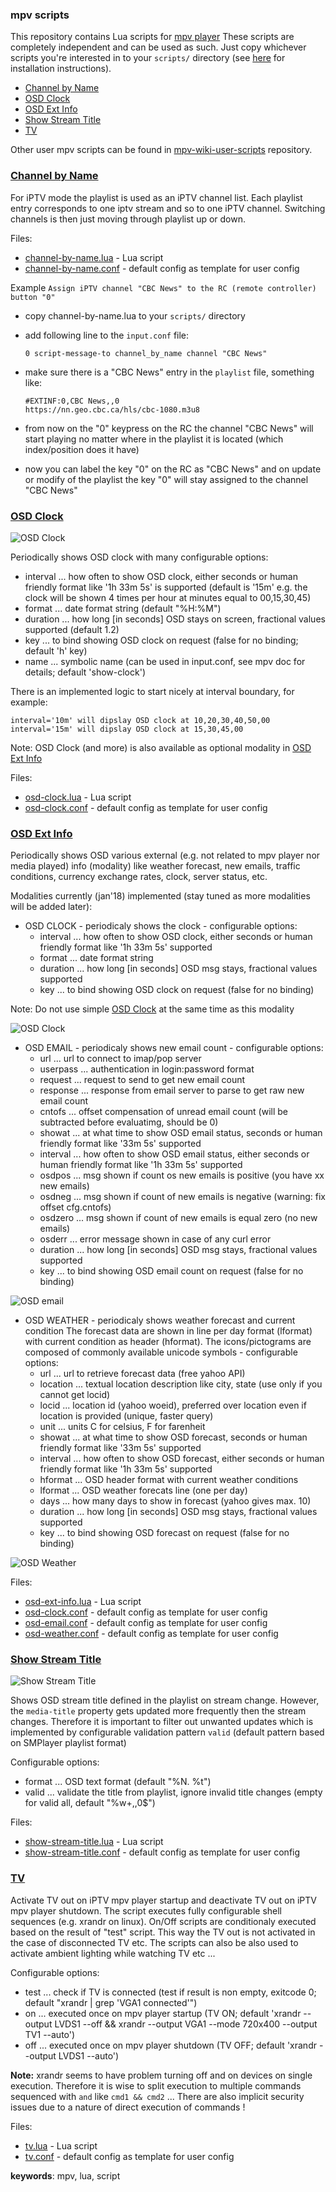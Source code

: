 ### mpv scripts

This repository contains Lua scripts for [mpv player](https://github.com/mpv-player/mpv "GitHub project") 
These scripts are completely independent and can be used as such. Just copy whichever scripts you're interested 
in to your `scripts/` directory (see [here](https://mpv.io/manual/master/#lua-scripting) for installation instructions).

* [Channel by Name](#channel-by-name)
* [OSD Clock](#osd-clock)
* [OSD Ext Info](#osd-ext-info)
* [Show Stream Title](#show-stream-title)
* [TV](#tv)

Other user mpv scripts can be found in [mpv-wiki-user-scripts](https://github.com/mpv-player/mpv/wiki/User-Scripts "mpv scripts") repository.

### [Channel by Name](channel-by-name.lua)

For iPTV mode the playlist is used as an iPTV channel list. Each playlist entry corresponds to one iptv stream and so to one iPTV channel. 
Switching channels is then just moving through playlist up or down.

Files:
* [channel-by-name.lua](channel-by-name.lua) - Lua script
* [channel-by-name.conf](channel-by-name.conf) - default config as template for user config

Example `Assign iPTV channel "CBC News" to the RC (remote controller) button "0"`

* copy channel-by-name.lua to your `scripts/` directory
* add following line to the `input.conf` file:

    ```
    0 script-message-to channel_by_name channel "CBC News"
    ```

* make sure there is a "CBC News" entry in the `playlist` file, something like:

    ```
    #EXTINF:0,CBC News,,0
    https://nn.geo.cbc.ca/hls/cbc-1080.m3u8
    ```
    
* from now on the "0" keypress on the RC the channel "CBC News" will start playing no matter where in the playlist it is located 
(which index/position does it have)

* now you can label the key "0" on the RC as "CBC News" and on update or modify of the playlist the key "0" will stay assigned 
to the channel "CBC News"

### [OSD Clock](osd-clock.lua)

![OSD Clock](../screenshots/osd-clock.jpg)

Periodically shows OSD clock with many configurable options:
* interval ... how often to show OSD clock, either seconds or human friendly format like '1h 33m 5s' is supported (default 
is '15m' e.g. the clock will be shown 4 times per hour at minutes equal to 00,15,30,45)
* format   ... date format string (default "%H:%M")
* duration ... how long [in seconds] OSD stays on screen, fractional values supported (default 1.2)
* key      ... to bind showing OSD clock on request (false for no binding; default 'h' key)
* name     ... symbolic name (can be used in input.conf, see mpv doc for details; default 'show-clock')

There is an implemented logic to start nicely at interval boundary, for example:
    
    interval='10m' will dipslay OSD clock at 10,20,30,40,50,00
    interval='15m' will dipslay OSD clock at 15,30,45,00
    
Note: OSD Clock (and more) is also available as optional modality in [OSD Ext Info](#osd-ext-info)
     
Files:
* [osd-clock.lua](osd-clock.lua) - Lua script
* [osd-clock.conf](osd-clock.conf) - default config as template for user config

### [OSD Ext Info](osd-ext-info.lua)

Periodically shows OSD various external (e.g. not related to mpv player nor media played) info (modality) like weather 
forecast, new emails, traffic conditions, currency exchange rates, clock, server status, etc.

Modalities currently (jan'18) implemented (stay tuned as more modalities will be added later):

* OSD CLOCK - periodicaly shows the clock - configurable options:
  * interval ... how often to show OSD clock, either seconds or human friendly format like '1h 33m 5s' supported
  * format   ... date format string
  * duration ... how long [in seconds] OSD msg stays, fractional values supported
  * key      ... to bind showing OSD clock on request (false for no binding)

Note: Do not use simple [OSD Clock](#osd-clock) at the same time as this modality

![OSD Clock](../screenshots/osd-clock.jpg)

* OSD EMAIL - periodicaly shows new email count - configurable options:
  * url      ... url to connect to imap/pop server
  * userpass ... authentication in login:password format
  * request  ... request to send to get new email count
  * response ... response from email server to parse to get raw new email count
  * cntofs   ... offset compensation of unread email count (will be subtracted before evaluatimg, should be 0)
  * showat   ... at what time to show OSD email status, seconds or human friendly format like '33m 5s' supported
  * interval ... how often to show OSD email status, either seconds or human friendly format like '1h 33m 5s' supported
  * osdpos   ... msg shown if count os new emails is positive (you have xx new emails)
  * osdneg   ... msg shown if count of new emails is negative (warning: fix offset cfg.cntofs)
  * osdzero  ... msg shown if count of new emails is equal zero (no new emails)
  * osderr   ... error message shown in case of any curl error
  * duration ... how long [in seconds] OSD msg stays, fractional values supported
  * key      ... to bind showing OSD email count on request (false for no binding)

![OSD email](../screenshots/osd-email-2.jpg)

* OSD WEATHER - periodicaly shows weather forecast and current condition
  The forecast data are shown in line per day format (lformat) with current condition as header (hformat).
  The icons/pictograms are composed of commonly available unicode symbols - configurable options:
  * url      ... url to retrieve forecast data (free yahoo API)
  * location ... textual location description like city, state (use only if you cannot get locid)
  * locid    ... location id (yahoo woeid), preferred over location even if location is provided (unique, faster query)
  * unit     ... units C for celsius, F for farenheit
  * showat   ... at what time to show OSD forecast, seconds or human friendly format like '33m 5s' supported
  * interval ... how often to show OSD forecast, either seconds or human friendly format like '1h 33m 5s' supported
  * hformat  ... OSD header format with current weather conditions
  * lformat  ... OSD weather forecats line (one per day)
  * days     ... how many days to show in forecast (yahoo gives max. 10)
  * duration ... how long [in seconds] OSD msg stays, fractional values supported
  * key      ... to bind showing OSD forecast on request (false for no binding)

![OSD Weather](../screenshots/osd-weather-toronto.jpg)

Files:
* [osd-ext-info.lua](osd-ext-info.lua) - Lua script
* [osd-clock.conf](osd-clock.conf) - default config as template for user config
* [osd-email.conf](osd-email.conf) - default config as template for user config
* [osd-weather.conf](osd-weather.conf) - default config as template for user config

### [Show Stream Title](show-stream-title.lua)

![Show Stream Title](../screenshots/show-stream-title.jpg)

Shows OSD stream title defined in the playlist on stream change. However, the `media-title` property
gets updated more frequently then the stream changes. Therefore it is important to filter out unwanted updates
which is implemented by configurable validation pattern `valid` (default pattern based on SMPlayer playlist format)

Configurable options:    
* format ... OSD text format (default "%N. %t")
* valid  ... validate the title from playlist, ignore invalid title changes (empty for valid all, default "%w+,,0$")

Files:
* [show-stream-title.lua](osd-clock.lua) - Lua script
* [show-stream-title.conf](osd-clock.conf) - default config as template for user config

### [TV](tv.lua)

Activate TV out on iPTV mpv player startup and deactivate TV out on iPTV mpv player shutdown. 
The script executes fully configurable shell sequences (e.g. xrandr on linux). On/Off scripts
are conditionaly executed based on the result of "test" script. This way the TV out is not activated
in the case of disconnected TV etc. The scripts can also be also used to activate ambient lighting while watching TV etc ...

Configurable options:
* test ... check if TV is connected (test if result is non empty, exitcode 0; default "xrandr | grep 'VGA1 connected'")
* on   ... executed once on mpv player startup  (TV ON;  default 'xrandr --output LVDS1 --off && xrandr --output VGA1 --mode 720x400 --output TV1 --auto')
* off  ... executed once on mpv player shutdown (TV OFF; default 'xrandr --output LVDS1 --auto')

**Note:**
xrandr seems to have problem turning off and on devices on single execution. Therefore it is wise to 
split execution to multiple commands sequenced with `and` like `cmd1 && cmd2` ...
There are also implicit security issues due to a nature of direct execution of commands !

Files:
* [tv.lua](tv.lua) - Lua script
* [tv.conf](tv.conf) - default config as template for user config

**keywords**: mpv, lua, script

